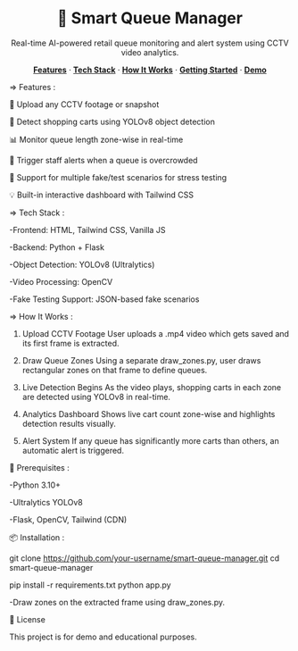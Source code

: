 <h1 align="center">🛒 Smart Queue Manager</h1> <p align="center"> Real-time AI-powered retail queue monitoring and alert system using CCTV video analytics. </p> <p align="center"> <a href="#features"><strong>Features</strong></a> · <a href="#tech-stack"><strong>Tech Stack</strong></a> · <a href="#how-it-works"><strong>How It Works</strong></a> · <a href="#getting-started"><strong>Getting Started</strong></a> · <a href="#demo"><strong>Demo</strong></a> </p>

 => Features :

🎥 Upload any CCTV footage or snapshot

🛒 Detect shopping carts using YOLOv8 object detection

📊 Monitor queue length zone-wise in real-time

🚨 Trigger staff alerts when a queue is overcrowded

📁 Support for multiple fake/test scenarios for stress testing

💡 Built-in interactive dashboard with Tailwind CSS

=> Tech Stack : 

-Frontend: HTML, Tailwind CSS, Vanilla JS

-Backend: Python + Flask

-Object Detection: YOLOv8 (Ultralytics)

-Video Processing: OpenCV

-Fake Testing Support: JSON-based fake scenarios

=> How It Works :

1. Upload CCTV Footage
   User uploads a .mp4 video which gets saved and its first frame is extracted.

2. Draw Queue Zones
   Using a separate draw_zones.py, user draws rectangular zones on that frame to define queues.

3. Live Detection Begins
   As the video plays, shopping carts in each zone are detected using YOLOv8 in real-time.

4. Analytics Dashboard
   Shows live cart count zone-wise and highlights detection results visually.

5. Alert System
   If any queue has significantly more carts than others, an automatic alert is triggered.

🔧 Prerequisites :

-Python 3.10+

-Ultralytics YOLOv8

-Flask, OpenCV, Tailwind (CDN)

📦 Installation :

git clone https://github.com/your-username/smart-queue-manager.git
cd smart-queue-manager

pip install -r requirements.txt
python app.py

-Draw zones on the extracted frame using draw_zones.py.

📄 License

This project is for demo and educational purposes.

